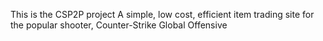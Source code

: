 This is the CSP2P project
A simple, low cost, efficient item trading site for the popular shooter, Counter-Strike Global Offensive
